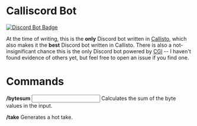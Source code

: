 # Calliscord Bot

<a href="https://discord.com/oauth2/authorize?client_id=1346054666273685504">
  <img alt="Discord Bot Badge" src="https://img.shields.io/badge/Discord_bot-add-%235865F2">
</a>


At the time of writing, this is the **only** Discord bot written in [Callisto](https://callisto.mesyeti.uk/), which also makes it the **best** Discord bot written in Callisto. There is also a not-insignificant chance this is the only Discord bot powered by [CGI](https://en.wikipedia.org/wiki/Common_Gateway_Interface) -- I haven't found evidence of others yet, but feel free to open an issue if you find one.

# Commands

**/bytesum <input>**
Calculates the sum of the byte values in the input.

**/take**
Generates a hot take.
